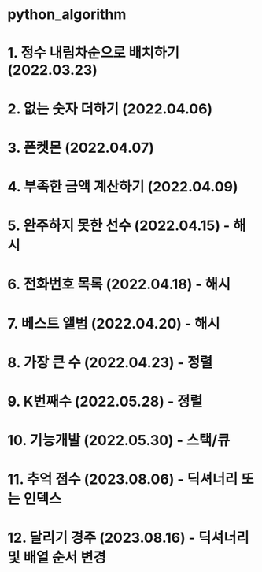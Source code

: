 # python_algorithm
# 1. 정수 내림차순으로 배치하기 (2022.03.23)
# 2. 없는 숫자 더하기 (2022.04.06)
# 3. 폰켓몬 (2022.04.07)
# 4. 부족한 금액 계산하기 (2022.04.09)
# 5. 완주하지 못한 선수 (2022.04.15) - 해시
# 6. 전화번호 목록 (2022.04.18) - 해시
# 7. 베스트 앨범 (2022.04.20) - 해시
# 8. 가장 큰 수 (2022.04.23) - 정렬
# 9. K번째수 (2022.05.28) - 정렬
# 10. 기능개발 (2022.05.30) - 스택/큐
# 11. 추억 점수 (2023.08.06) - 딕셔너리 또는 인덱스
# 12. 달리기 경주 (2023.08.16) - 딕셔너리 및 배열 순서 변경